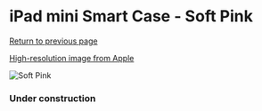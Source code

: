 # iPad mini Smart Case - Soft Pink

[Return to previous page](/ipad_mini)

[High-resolution image from Apple](https://store.storeimages.cdn-apple.com/8756/as-images.apple.com/is/MGN32?wid=4500&hei=4500&fmt=png)

<div style="width: 384px"><img src="/everypreview/MGN32.png" alt="Soft Pink"></div>

### Under construction
